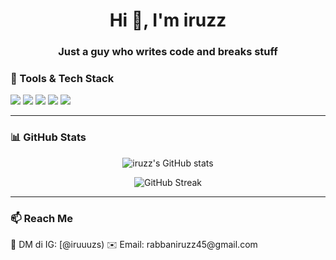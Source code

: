 <h1 align="center">Hi 👋, I'm iruzz</h1>
<h3 align="center">Just a guy who writes code and breaks stuff</h3>

### 🧰 Tools & Tech Stack

<p>
  <img src="https://img.shields.io/badge/Code-PHP-informational?style=flat&logo=php&logoColor=white&color=7952B3" />
  <img src="https://img.shields.io/badge/Code-JavaScript-informational?style=flat&logo=javascript&logoColor=white&color=F7DF1E" />
  <img src="https://img.shields.io/badge/Framework-Laravel-informational?style=flat&logo=laravel&logoColor=white&color=FF2D20" />
  <img src="https://img.shields.io/badge/Frontend-React-informational?style=flat&logo=react&logoColor=white&color=61DAFB" />
  <img src="https://img.shields.io/badge/Database-MySQL-informational?style=flat&logo=mysql&logoColor=white&color=4479A1" />
</p>

---

### 📊 GitHub Stats

<p align="center">
  <img src="https://github-readme-stats.vercel.app/api?username=iruzz&show_icons=true&theme=tokyonight&hide_border=true" alt="iruzz's GitHub stats" />
</p>

<p align="center">
  <img src="https://streak-stats.demolab.com?user=iruzz&theme=tokyonight&hide_border=true" alt="GitHub Streak" />
</p>


---

### 📫 Reach Me
<p>
  <!-- Ganti ini nanti sesuai link kamu -->
  💬 DM di IG: [@iruuuzs)  
  ✉️ Email: rabbaniruzz45@gmail.com  
</p>
